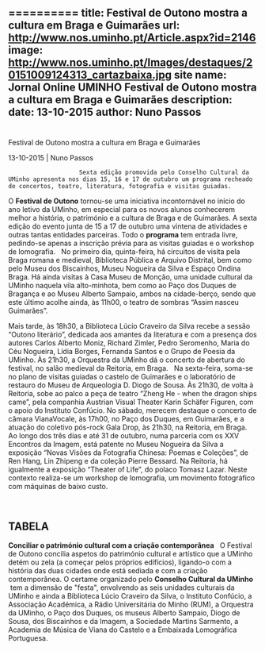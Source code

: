 ==========
 title: Festival de Outono mostra a cultura em Braga e Guimarães
url: http://www.nos.uminho.pt/Article.aspx?id=2146
image: http://www.nos.uminho.pt/Images/destaques/20151009124313_cartazbaixa.jpg
site name: Jornal Online UMINHO Festival de Outono mostra a cultura em Braga e Guimarães
description: 
date: 13-10-2015
author: Nuno Passos
 --- 
# 

Festival de Outono mostra a cultura em Braga e Guimarães

13-10-2015 | Nuno Passos

                        Sexta edição promovida pelo Conselho Cultural da UMinho apresenta nos dias 15, 16 e 17 de outubro um programa recheado de concertos, teatro, literatura, fotografia e visitas guiadas.

O **Festival de Outono**  tornou-se uma iniciativa incontornável no início do ano letivo da UMinho, em especial para os novos alunos conhecerem melhor a história, o património e a cultura de Braga e de Guimarães. A sexta edição do evento junta de 15 a 17 de outubro uma vintena de atividades e outras tantas entidades parceiras. Todo o **programa**  tem entrada livre, pedindo-se apenas a inscrição prévia para as visitas guiadas e o workshop de lomografia.
 
No primeiro dia, quinta-feira, há circuitos de visita pela Braga romana e medieval, Biblioteca Pública e Arquivo Distrital, bem como pelo Museu dos Biscainhos, Museu Nogueira da Silva e Espaço Ondina Braga. Há ainda visitas à Casa Museu de Monção, uma unidade cultural da UMinho naquela vila alto-minhota, bem como ao Paço dos Duques de Bragança e ao Museu Alberto Sampaio, ambos na cidade-berço, sendo que este último acolhe ainda, às 11h00, o teatro de sombras “Assim nasceu Guimarães”.

Mais tarde, às 18h30, a Biblioteca Lúcio Craveiro da Silva recebe a sessão “Outono literário”, dedicada aos amantes da literatura e com a presença dos autores Carlos Alberto Moniz, Richard Zimler, Pedro Seromenho, Maria do Céu Nogueira, Lídia Borges, Fernanda Santos e o Grupo de Poesia da UMinho. Às 21h30, a Orquestra da UMinho dá o concerto de abertura do festival, no salão medieval da Reitoria, em Braga.
 
Na sexta-feira, soma-se no plano de visitas guiadas o castelo de Guimarães e o laboratório de restauro do Museu de Arqueologia D. Diogo de Sousa. Às 21h30, de volta à Reitoria, sobe ao palco a peça de teatro “Zheng He - when the dragon ships came”, pela companhia Austrian Visual Theater Karin Schäfer Figuren, com o apoio do Instituto Confúcio. No sábado, merecem destaque o concerto de câmara VianaVocale, às 17h00, no Paço dos Duques, em Guimarães, e a atuação do coletivo pós-rock Gala Drop, às 21h30, na Reitoria, em Braga.
 
Ao longo dos três dias e até 31 de outubro, numa parceria com os XXV Encontros da Imagem, está patente no Museu Nogueira da Silva a exposição “Novas Visões da Fotografia Chinesa: Poemas e Coleções”, de Ren Hang, Lin Zhipeng e da coleção Pierre Bessard. Na Reitoria, há igualmente a exposição “Theater of Life”, do polaco Tomasz Lazar. Neste contexto realiza-se um workshop de lomografia, um movimento fotográfico com máquinas de baixo custo.

 

## TABELA

**Conciliar o património cultural com a criação contemporânea** 
 
O Festival de Outono concilia aspetos do património cultural e artístico que a UMinho detém ou zela (a começar pelos próprios edifícios), ligando-o com a história das duas cidades onde está sediada e com a criação contemporânea. O certame organizado pelo **Conselho Cultural da UMinho**  tem a dimensão de "festa", envolvendo as seis unidades culturais da UMinho e ainda a Biblioteca Lúcio Craveiro da Silva, o Instituto Confúcio, a Associação Académica, a Rádio Universitária do Minho (RUM), a Orquestra da UMinho, o Paço dos Duques, os museus Alberto Sampaio, Diogo de Sousa, dos Biscainhos e da Imagem, a Sociedade Martins Sarmento, a Academia de Música de Viana do Castelo e a Embaixada Lomográfica Portuguesa.
				 


